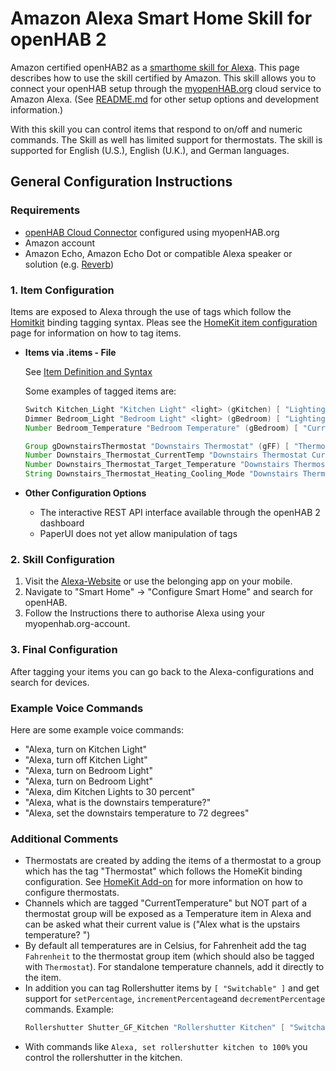 # Amazon Alexa Smart Home Skill for openHAB 2

Amazon certified openHAB2 as a [smarthome skill for Alexa](https://www.amazon.com/openHAB-Foundation/dp/B01MTY7Z5L).
This page describes how to use the skill certified by Amazon.
This skill allows you to connect your openHAB setup through the [myopenHAB.org](http://myopenHAB.org) cloud service to Amazon Alexa.
(See [README.md](https://github.com/openhab/openhab-alexa/blob/master/README.md) for other setup options and development information.)

With this skill you can control items that respond to on/off and numeric commands.
The Skill as well has limited support for thermostats.
The skill is supported for English (U.S.), English (U.K.), and German languages. 

## General Configuration Instructions

### Requirements

* [openHAB Cloud Connector](http://docs.openhab.org/addons/io/openhabcloud/readme.html) configured using myopenHAB.org
* Amazon account
* Amazon Echo, Amazon Echo Dot or compatible Alexa speaker or solution (e.g. [Reverb](https://reverb.ai/))

### 1. Item Configuration

Items are exposed to Alexa through the use of tags which follow the [Homitkit](http://docs.openhab.org/addons/io/homekit/readme.html) binding tagging syntax.
Pleas see the [HomeKit item configuration](http://docs.openhab.org/addons/io/homekit/readme.html#item-configuration) page for information on how to tag items.

* **Items via .items - File**

  See [Item Definition and Syntax](http://docs.openhab.org/configuration/items.html#item-definition-and-syntax)
     
  Some examples of tagged items are:
  
  ```java
  Switch Kitchen_Light "Kitchen Light" <light> (gKitchen) [ "Lighting" ] {channel="..."}
  Dimmer Bedroom_Light "Bedroom Light" <light> (gBedroom) [ "Lighting" ] {channel="..."}
  Number Bedroom_Temperature "Bedroom Temperature" (gBedroom) [ "CurrentTemperature" ] {channel="..."}
  
  Group gDownstairsThermostat "Downstairs Thermostat" (gFF) [ "Thermostat" ]
  Number Downstairs_Thermostat_CurrentTemp "Downstairs Thermostat Current Temperature" (gDownstairsThermostat) [ "CurrentTemperature" ]
  Number Downstairs_Thermostat_Target_Temperature "Downstairs Thermostat Target Temperature" (gDownstairsThermostat) [ "TargetTemperature" ]
  String Downstairs_Thermostat_Heating_Cooling_Mode "Downstairs Thermostat Heating/Cooling Mode" (gDownstairsThermostat) [ "homekit:HeatingCooling
  ```

* **Other Configuration Options**

    * The interactive REST API interface available through the openHAB 2 dashboard
    * PaperUI does not yet allow manipulation of tags

   <!--- Are there more relevant ways to configure items? --->
   <!--- Should we add a chapter for availabletags? --->

### 2. Skill Configuration

1. Visit the [Alexa-Website](https://alexa.amazon.com/) or use the belonging app on your mobile.
2. Navigate to "Smart Home" -> "Configure Smart Home" and search for openHAB.
3. Follow the Instructions there to authorise Alexa using your myopenhab.org-account.

### 3. Final Configuration

After tagging your items you can go back to the Alexa-configurations and search for devices.

### Example Voice Commands

Here are some example voice commands:

 * "Alexa, turn on Kitchen Light"
 * "Alexa, turn off Kitchen Light"
 * "Alexa, turn on Bedroom Light"
 * "Alexa, turn on Bedroom Light"
 * "Alexa, dim Kitchen Lights to 30 percent"
 * "Alexa, what is the downstairs temperature?"
 * "Alexa, set the downstairs temperature to 72 degrees"

### Additional Comments

<!--- you have better suggestions for the Headline? --->

* Thermostats are created by adding the items of a thermostat to a group which has the tag "Thermostat" which follows the HomeKit binding configuration. 
See [HomeKit Add-on](http://docs.openhab.org/addons/io/homekit/readme.html) for more information on how to configure thermostats.
* Channels which are tagged "CurrentTemperature" but NOT part of a thermostat group will be exposed as a Temperature item in Alexa and can be asked what their current value is ("Alex what is the upstairs temperature? ")
* By default all temperatures are in Celsius, for Fahrenheit add the tag `Fahrenheit` to the thermostat group item (which should also be tagged with `Thermostat`).
For standalone temperature channels, add it directly to the item.
* In addition you can tag Rollershutter items by `[ "Switchable" ]` and get support for `setPercentage`, `incrementPercentage`and `decrementPercentage` commands.
Example:
  ```java
  Rollershutter Shutter_GF_Kitchen "Rollershutter Kitchen" [ "Switchable" ]
  ```
* With commands like `Alexa, set rollershutter kitchen to 100%` you control the rollershutter in the kitchen.
